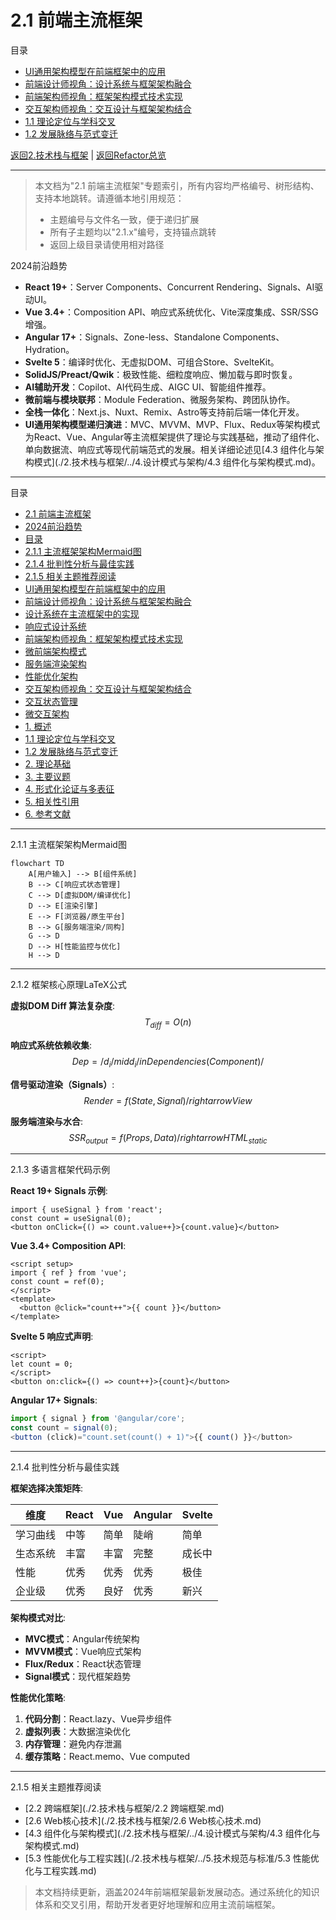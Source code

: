 ﻿# 2.1 前端主流框架

目录

- [UI通用架构模型在前端框架中的应用](#ui通用架构模型在前端框架中的应用)
- [前端设计师视角：设计系统与框架架构融合](#前端设计师视角：设计系统与框架架构融合)
- [前端架构师视角：框架架构模式技术实现](#前端架构师视角：框架架构模式技术实现)
- [交互架构师视角：交互设计与框架架构结合](#交互架构师视角：交互设计与框架架构结合)
- [1.1 理论定位与学科交叉](#1.1-理论定位与学科交叉)
- [1.2 发展脉络与范式变迁](#1.2-发展脉络与范式变迁)

[返回2.技术栈与框架](./2.技术栈与框架/README.md) |  [返回Refactor总览](./2.技术栈与框架/../README.md)

---

> 本文档为"2.1 前端主流框架"专题索引，所有内容均严格编号、树形结构、支持本地跳转。请遵循本地引用规范：
>
> - 主题编号与文件名一致，便于递归扩展
> - 所有子主题均以"2.1.x"编号，支持锚点跳转
> - 返回上级目录请使用相对路径

2024前沿趋势

- **React 19+**：Server Components、Concurrent Rendering、Signals、AI驱动UI。
- **Vue 3.4+**：Composition API、响应式系统优化、Vite深度集成、SSR/SSG增强。
- **Angular 17+**：Signals、Zone-less、Standalone Components、Hydration。
- **Svelte 5**：编译时优化、无虚拟DOM、可组合Store、SvelteKit。
- **SolidJS/Preact/Qwik**：极致性能、细粒度响应、懒加载与即时恢复。
- **AI辅助开发**：Copilot、AI代码生成、AIGC UI、智能组件推荐。
- **微前端与模块联邦**：Module Federation、微服务架构、跨团队协作。
- **全栈一体化**：Next.js、Nuxt、Remix、Astro等支持前后端一体化开发。
- **UI通用架构模型递归演进**：MVC、MVVM、MVP、Flux、Redux等架构模式为React、Vue、Angular等主流框架提供了理论与实践基础，推动了组件化、单向数据流、响应式等现代前端范式的发展。相关详细论述见[4.3 组件化与架构模式](./2.技术栈与框架/../4.设计模式与架构/4.3 组件化与架构模式.md)。

---

目录

- [2.1 前端主流框架](#21-前端主流框架)
- [2024前沿趋势](#2024前沿趋势)
- [目录](#目录)
- [2.1.1 主流框架架构Mermaid图](#211-主流框架架构mermaid图)
- [2.1.4 批判性分析与最佳实践](#214-批判性分析与最佳实践)
- [2.1.5 相关主题推荐阅读](#215-相关主题推荐阅读)
- [UI通用架构模型在前端框架中的应用](#ui通用架构模型在前端框架中的应用)
- [前端设计师视角：设计系统与框架架构融合](#前端设计师视角设计系统与框架架构融合)
- [设计系统在主流框架中的实现](#设计系统在主流框架中的实现)
- [响应式设计系统](#响应式设计系统)
- [前端架构师视角：框架架构模式技术实现](#前端架构师视角框架架构模式技术实现)
- [微前端架构模式](#微前端架构模式)
- [服务端渲染架构](#服务端渲染架构)
- [性能优化架构](#性能优化架构)
- [交互架构师视角：交互设计与框架架构结合](#交互架构师视角交互设计与框架架构结合)
- [交互状态管理](#交互状态管理)
- [微交互架构](#微交互架构)
- [1. 概述](#1-概述)
- [1.1 理论定位与学科交叉](#11-理论定位与学科交叉)
- [1.2 发展脉络与范式变迁](#12-发展脉络与范式变迁)
- [2. 理论基础](#2-理论基础)
- [3. 主要议题](#3-主要议题)
- [4. 形式化论证与多表征](#4-形式化论证与多表征)
- [5. 相关性引用](#5-相关性引用)
- [6. 参考文献](#6-参考文献)

---

2.1.1 主流框架架构Mermaid图

```mermaid
flowchart TD
    A[用户输入] --> B[组件系统]
    B --> C[响应式状态管理]
    C --> D[虚拟DOM/编译优化]
    D --> E[渲染引擎]
    E --> F[浏览器/原生平台]
    B --> G[服务端渲染/同构]
    G --> D
    D --> H[性能监控与优化]
    H --> D
```

---

2.1.2 框架核心原理LaTeX公式

**虚拟DOM Diff 算法复杂度**:
$$
T_{diff} = O(n)
$$

**响应式系统依赖收集**:
$$
Dep = /{ d_i /mid d_i /in Dependencies(Component) /}
$$

**信号驱动渲染（Signals）**:
$$
Render = f(State, Signal) /rightarrow View
$$

**服务端渲染与水合**:
$$
SSR_{output} = f(Props, Data) /rightarrow HTML_{static}
$$

---

2.1.3 多语言框架代码示例

**React 19+ Signals 示例**:

```tsx
import { useSignal } from 'react';
const count = useSignal(0);
<button onClick={() => count.value++}>{count.value}</button>
```

**Vue 3.4+ Composition API**:

```vue
<script setup>
import { ref } from 'vue';
const count = ref(0);
</script>
<template>
  <button @click="count++">{{ count }}</button>
</template>
```

**Svelte 5 响应式声明**:

```svelte
<script>
let count = 0;
</script>
<button on:click={() => count++}>{count}</button>
```

**Angular 17+ Signals**:

```typescript
import { signal } from '@angular/core';
const count = signal(0);
<button (click)="count.set(count() + 1)">{{ count() }}</button>
```

---

2.1.4 批判性分析与最佳实践

**框架选择决策矩阵**:

| 维度 | React | Vue | Angular | Svelte |
|------|-------|-----|---------|--------|
| 学习曲线 | 中等 | 简单 | 陡峭 | 简单 |
| 生态系统 | 丰富 | 丰富 | 完整 | 成长中 |
| 性能 | 优秀 | 优秀 | 优秀 | 极佳 |
| 企业级 | 优秀 | 良好 | 优秀 | 新兴 |

**架构模式对比**:

- **MVC模式**：Angular传统架构
- **MVVM模式**：Vue响应式架构  
- **Flux/Redux**：React状态管理
- **Signal模式**：现代框架趋势

**性能优化策略**:

1. **代码分割**：React.lazy、Vue异步组件
2. **虚拟列表**：大数据渲染优化
3. **内存管理**：避免内存泄漏
4. **缓存策略**：React.memo、Vue computed

---

2.1.5 相关主题推荐阅读

- [2.2 跨端框架](./2.技术栈与框架/2.2 跨端框架.md)
- [2.6 Web核心技术](./2.技术栈与框架/2.6 Web核心技术.md)
- [4.3 组件化与架构模式](./2.技术栈与框架/../4.设计模式与架构/4.3 组件化与架构模式.md)
- [5.3 性能优化与工程实践](./2.技术栈与框架/../5.技术规范与标准/5.3 性能优化与工程实践.md)

> 本文档持续更新，涵盖2024年前端框架最新发展动态。通过系统化的知识体系和交叉引用，帮助开发者更好地理解和应用主流前端框架。
